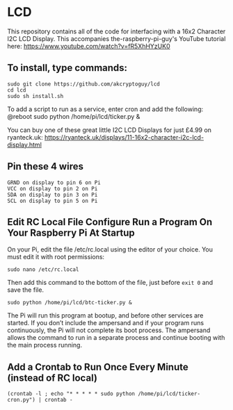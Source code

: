 # LCD
This repository contains all of the code for interfacing with a 16x2 Character I2C LCD Display. This accompanies the-raspberry-pi-guy's YouTube tutorial here: https://www.youtube.com/watch?v=fR5XhHYzUK0 

## To install, type commands:
```
sudo git clone https://github.com/akcryptoguy/lcd
cd lcd
sudo sh install.sh
```


To add a script to run as a service, enter cron and add the following:
@reboot sudo python /home/pi/lcd/ticker.py &

You can buy one of these great little I2C LCD Displays for just £4.99 on ryanteck.uk: https://ryanteck.uk/displays/11-16x2-character-i2c-lcd-display.html

## Pin these 4 wires
```
GRND on display to pin 6 on Pi
VCC on display to pin 2 on Pi
SDA on display to pin 3 on Pi
SCL on display to pin 5 on Pi
```

## Edit RC Local File Configure Run a Program On Your Raspberry Pi At Startup

On your Pi, edit the file /etc/rc.local using the editor of your choice. You must edit it with root permissions:

```
sudo nano /etc/rc.local
```

Then add this command to the bottom of the file, just before `exit 0` and save the file.
```
sudo python /home/pi/lcd/btc-ticker.py &
```

The Pi will run this program at bootup, and before other services are started.  If you don’t include the ampersand and if your program runs continuously, the Pi will not complete its boot process. The ampersand allows the command to run in a separate process and continue booting with the main process running.

## Add a Crontab to Run Once Every Minute (instead of RC local)
```
(crontab -l ; echo "* * * * * sudo python /home/pi/lcd/ticker-cron.py") | crontab -
```
